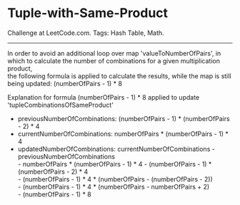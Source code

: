 # Tuple-with-Same-Product
Challenge at LeetCode.com. Tags: Hash Table, Math.

--------------------------------------------------------------------------------------------------------------------------------------------------------------------------------
In order to avoid an additional loop over map 'valueToNumberOfPairs', in which to calculate the number of combinations for a given multiplication product,<br/>
the following formula is applied to calculate the results, while the map is still being updated:  (numberOfPairs - 1) * 8
 
Explanation for formula (numberOfPairs - 1) * 8 applied to update 'tupleCombinationsOfSameProduct'  

- previousNumberOfCombinations:   (numberOfPairs - 1) * (numberOfPairs - 2) * 4<br/>
- currentNumberOfCombinations:    numberOfPairs * (numberOfPairs - 1) * 4<br/>
- updatedNumberOfCombinations:    currentNumberOfCombinations - previousNumberOfCombinations<br/>
                                - numberOfPairs * (numberOfPairs - 1) * 4 - (numberOfPairs - 1) * (numberOfPairs - 2) * 4<br/>
                                - (numberOfPairs - 1) * 4 * (numberOfPairs - (numberOfPairs - 2))<br/>
                                - (numberOfPairs - 1) * 4 * (numberOfPairs - numberOfPairs + 2)<br/>
                                - (numberOfPairs - 1) * 8<br/> 
